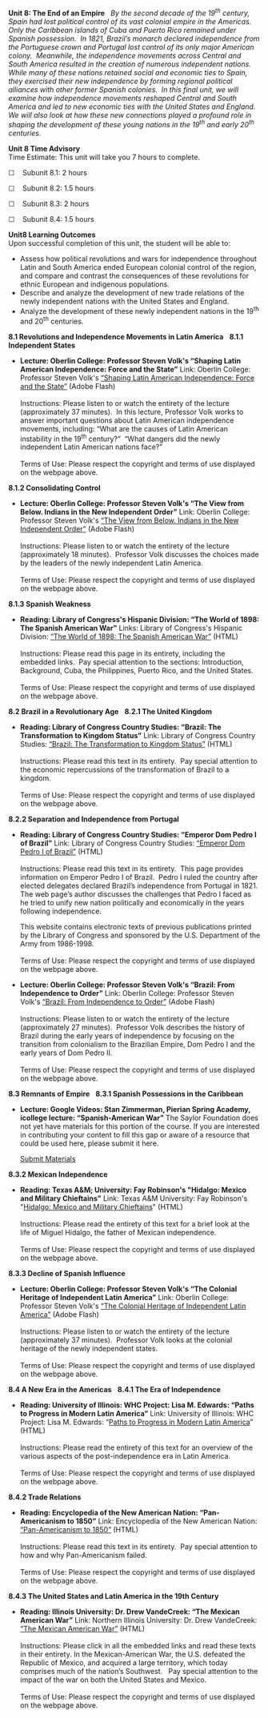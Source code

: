 **Unit 8: The End of an Empire** <span id="8"></span> 
*By the second decade of the 19<sup>th</sup> century, Spain had lost
political control of its vast colonial empire in the Americas.  Only the
Caribbean islands of Cuba and Puerto Rico remained under Spanish
possession.  In 1821, Brazil’s monarch declared independence from the
Portuguese crown and Portugal lost control of its only major American
colony.  Meanwhile, the independence movements across Central and South
America resulted in the creation of numerous independent nations.  While
many of these nations retained social and economic ties to Spain, they
exercised their new independence by forming regional political alliances
with other former Spanish colonies.  In this final unit, we will examine
how independence movements reshaped Central and South America and led to
new economic ties with the United States and England.  We will also look
at how these new connections played a profound role in shaping the
development of these young nations in the 19<sup>th</sup> and early
20<sup>th</sup> centuries.*

**Unit 8 Time Advisory**  
Time Estimate: This unit will take you 7 hours to complete.  
  
 ☐    Subunit 8.1: 2 hours  
  
 ☐    Subunit 8.2: 1.5 hours  
  
 ☐    Subunit 8.3: 2 hours  
  
 ☐    Subunit 8.4: 1.5 hours

**Unit8 Learning Outcomes**  
Upon successful completion of this unit, the student will be able to:
-   Assess how political revolutions and wars for independence
    throughout Latin and South America ended European colonial control
    of the region, and compare and contrast the consequences of these
    revolutions for ethnic European and indigenous populations.
-   Describe and analyze the development of new trade relations of the
    newly independent nations with the United States and England.
-   Analyze the development of these newly independent nations in the
    19<sup>th</sup> and 20<sup>th</sup> centuries. 

**8.1 Revolutions and Independence Movements in Latin America** <span
id="8.1"></span> 
**8.1.1 Independent States** <span id="8.1.1"></span> 
-   **Lecture: Oberlin College: Professor Steven Volk's “Shaping Latin
    American Independence: Force and the State”**
    Link: Oberlin College: Professor Steven Volk's [“Shaping Latin
    American Independence: Force and the
    State”](http://vimeo.com/9041269) (Adobe Flash)  
        
     Instructions: Please listen to or watch the entirety of the lecture
    (approximately 37 minutes).  In this lecture, Professor Volk works
    to answer important questions about Latin American independence
    movements, including: “What are the causes of Latin American
    instability in the 19<sup>th</sup> century?”  “What dangers did the
    newly independent Latin American nations face?”  
        
     Terms of Use: Please respect the copyright and terms of use
    displayed on the webpage above.

**8.1.2 Consolidating Control** <span id="8.1.2"></span> 
-   **Lecture: Oberlin College: Professor Steven Volk's “The View from
    Below. Indians in the New Independent Order”**
    Link: Oberlin College: Professor Steven Volk's [“The View from
    Below. Indians in the New Independent
    Order”](http://vimeo.com/9183316) (Adobe Flash)  
        
     Instructions: Please listen to or watch the entirety of the lecture
    (approximately 18 minutes).  Professor Volk discusses the choices
    made by the leaders of the newly independent Latin America.  
        
     Terms of Use: Please respect the copyright and terms of use
    displayed on the webpage above.

**8.1.3 Spanish Weakness** <span id="8.1.3"></span> 
-   **Reading: Library of Congress's Hispanic Division: “The World of
    1898: The Spanish American War”**
    Links: Library of Congress's Hispanic Division: [“The World of 1898:
    The Spanish American
    War”](http://www.loc.gov/rr/hispanic/1898/intro.html) (HTML)  
        
     Instructions: Please read this page in its entirety, including the
    embedded links.  Pay special attention to the sections:
    Introduction, Background, Cuba, the Philippines, Puerto Rico, and
    the United States.  
        
     Terms of Use: Please respect the copyright and terms of use
    displayed on the webpage above.

**8.2 Brazil in a Revolutionary Age** <span id="8.2"></span> 
**8.2.1 The United Kingdom** <span id="8.2.1"></span> 
-   **Reading: Library of Congress Country Studies: “Brazil: The
    Transformation to Kingdom Status”**
    Link: Library of Congress Country Studies: [“Brazil: The
    Transformation to Kingdom
    Status”](http://lcweb2.loc.gov/cgi-bin/query/r?frd/cstdy:@field(DOCID+br0019))
    (HTML)  
        
     Instructions: Please read this text in its entirety.  Pay special
    attention to the economic repercussions of the transformation of
    Brazil to a kingdom.  
        
     Terms of Use: Please respect the copyright and terms of use
    displayed on the webpage above.

**8.2.2 Separation and Independence from Portugal** <span
id="8.2.2"></span> 
-   **Reading: Library of Congress Country Studies: “Emperor Dom Pedro I
    of Brazil”**
    Link: Library of Congress Country Studies: [“Emperor Dom Pedro I of
    Brazil”](http://lcweb2.loc.gov/cgi-bin/query/r?frd/cstdy:@field%28DOCID+br0020%29)
    (HTML)  
        
     Instructions: Please read this text in its entirety.  This page
    provides information on Emperor Pedro I of Brazil.  Pedro I ruled
    the country after elected delegates declared Brazil’s independence
    from Portugal in 1821.  The web page’s author discusses the
    challenges that Pedro I faced as he tried to unify new nation
    politically and economically in the years following independence.  
      
     This website contains electronic texts of previous publications
    printed by the Library of Congress and sponsored by the U.S.
    Department of the Army from 1986-1998.  
        
     Terms of Use: Please respect the copyright and terms of use
    displayed on the webpage above.

-   **Lecture: Oberlin College: Professor Steven Volk's “Brazil: From
    Independence to Order”**
    Link: Oberlin College: Professor Steven Volk's [“Brazil: From
    Independence to Order”](http://vimeo.com/10138165) (Adobe Flash)  
        
     Instructions: Please listen to or watch the entirety of the lecture
    (approximately 27 minutes).  Professor Volk describes the history of
    Brazil during the early years of independence by focusing on the
    transition from colonialism to the Brazilian Empire, Dom Pedro I and
    the early years of Dom Pedro II.  
        
     Terms of Use: Please respect the copyright and terms of use
    displayed on the webpage above.

**8.3 Remnants of Empire** <span id="8.3"></span> 
**8.3.1 Spanish Possessions in the Caribbean** <span id="8.3.1"></span> 
-   **Lecture: Google Videos: Stan Zimmerman, Pierian Spring Academy,
    icollege lecture: “Spanish-American War”**
    The Saylor Foundation does not yet have materials for this portion
    of the course. If you are interested in contributing your content to
    fill this gap or aware of a resource that could be used here, please
    submit it here.

    [Submit Materials](/contribute/)

**8.3.2 Mexican Independence** <span id="8.3.2"></span> 
-   **Reading: Texas A&M; University: Fay Robinson's "Hidalgo: Mexico
    and Military Chieftains"**
    Link: Texas A&M University: Fay Robinson's "[Hidalgo: Mexico and
    Military
    Chieftains](http://www.tamu.edu/faculty/ccbn/dewitt/hidalgofayrob.htm)"
    (HTML)  
        
     Instructions: Please read the entirety of this text for a brief
    look at the life of Miguel Hidalgo, the father of Mexican
    independence.  
        
     Terms of Use: Please respect the copyright and terms of use
    displayed on the webpage above.

**8.3.3 Decline of Spanish Influence** <span id="8.3.3"></span> 
-   **Lecture: Oberlin College: Professor Steven Volk's “The Colonial
    Heritage of Independent Latin America”**
    Link: Oberlin College: Professor Steven Volk's [“The Colonial
    Heritage of Independent Latin America”](http://vimeo.com/8982071)
    (Adobe Flash)  
        
     Instructions: Please listen to or watch the entirety of the lecture
    (approximately 37 minutes).  Professor Volk looks at the colonial
    heritage of the newly independent states.  
        
     Terms of Use: Please respect the copyright and terms of use
    displayed on the webpage above.

**8.4 A New Era in the Americas** <span id="8.4"></span> 
**8.4.1 The Era of Independence** <span id="8.4.1"></span> 
-   **Reading: University of Illinois: WHC Project: Lisa M. Edwards:
    “Paths to Progress in Modern Latin America”**
    Link: University of Illinois: WHC Project: Lisa M. Edwards: “[Paths
    to Progress in Modern Latin
    America](http://worldhistoryconnected.press.illinois.edu/7.3/edwards.html)”
    (HTML)  
        
     Instructions: Please read the entirety of this text for an overview
    of the various aspects of the post-independence era in Latin
    America.  
        
     Terms of Use: Please respect the copyright and terms of use
    displayed on the webpage above.

**8.4.2 Trade Relations** <span id="8.4.2"></span> 
-   **Reading: Encyclopedia of the New American Nation: “Pan-Americanism
    to 1850”**
    Link: Encyclopedia of the New American Nation: [“Pan-Americanism to
    1850”](http://www.americanforeignrelations.com/O-W/Pan-Americanism-Pan-americanism-to-1850.html)
    (HTML)  
        
     Instructions: Please read this text in its entirety.  Pay special
    attention to how and why Pan-Americanism failed.   
        
     Terms of Use: Please respect the copyright and terms of use
    displayed on the webpage above.

**8.4.3 The United States and Latin America in the 19th Century** <span
id="8.4.3"></span> 
-   **Reading: Illinois University: Dr. Drew VandeCreek: “The Mexican
    American War”**
    Link: Northern Illinois University: Dr. Drew VandeCreek: [“The
    Mexican American
    War”](http://dig.lib.niu.edu/mexicanwar/historymenu.html) (HTML)  
        
     Instructions: Please click in all the embedded links and read these
    texts in their entirety. In the Mexican-American War, the U.S.
    defeated the Republic of Mexico, and acquired a large territory,
    which today comprises much of the nation’s Southwest.   Pay special
    attention to the impact of the war on both the United States and
    Mexico.  
        
     Terms of Use: Please respect the copyright and terms of use
    displayed on the webpage above.


